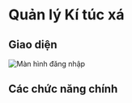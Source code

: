 ﻿# Quản lý Kí túc xá

## Giao diện

![Màn hình đăng nhập](../images/login.png)


## Các chức năng chính